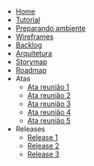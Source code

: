 <!-- * [Home](/) -->
* [Home](README.md)
* [Tutorial](tutorial.md)
* [Preparando ambiente](preparandoambiente.md)
* [Wireframes](wireframes.md)
* [Backlog](backlog.md)
* [Arquitetura](arquitetura.md)
* [Storymap](storymap.md)
* [Roadmap](roadmap.md)
* Atas
    * [Ata reunião 1](ata-reuniao1.md)
    * [Ata reunião 2](ata-reuniao2.md)
    * [Ata reunião 3](ata-reuniao3.md)
    * [Ata reunião 4](ata-reuniao4.md)
    * [Ata reunião 5](ata-reuniao5.md)
* Releases
    * [Release 1](release1.md)
    * [Release 2](release2.md)
    * [Release 3](release3.md)
